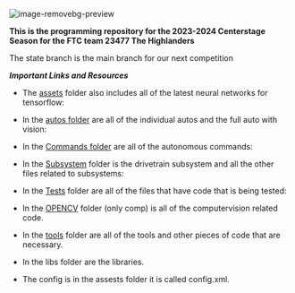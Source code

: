 ![image-removebg-preview](https://github.com/HighlandersFRC/2023FtcRobotController/assets/140292400/827f0461-9e26-4d89-b074-931eb20f2390)

**This is the programming repository for the 2023-2024 Centerstage Season for the FTC team 23477 The Highlanders**

The state branch is the main branch for our next competition


**_Important Links and Resources_**

* The [assets](https://github.com/HighlandersFRC/2023FtcRobotController/tree/Subsystems/TeamCode/src/main/assets) folder also includes all of the latest neural networks for tensorflow:

*  In the [autos folder](https://github.com/HighlandersFRC/2023FtcRobotController/tree/Subsystems/TeamCode/src/main/java/org/firstinspires/ftc/teamcode/Autos) are all of the individual autos and the full auto with vision:

* In the [Commands folder](https://github.com/HighlandersFRC/2023FtcRobotController/tree/Subsystems/TeamCode/src/main/java/org/firstinspires/ftc/teamcode/Commands) are all of the autonomous commands:

* In the [Subsystem](https://github.com/HighlandersFRC/2023FtcRobotController/tree/Subsystems/TeamCode/src/main/java/org/firstinspires/ftc/teamcode/Subsystems) folder is the drivetrain subsystem and all the other files related to subsystems:

* In the [Tests](https://github.com/HighlandersFRC/2023FtcRobotController/tree/Subsystems/TeamCode/src/main/java/org/firstinspires/ftc/teamcode/Tests) folder are all of the files that have code that is being tested:

* In the [OPENCV](https://github.com/HighlandersFRC/2023FtcRobotController/tree/comp/TeamCode/src/main/java/org/firstinspires/ftc/teamcode/OPENCV) folder (only comp) is all of the computervision related code.

* In the [tools](
https://github.com/HighlandersFRC/2023FtcRobotController/tree/Subsystems/TeamCode/src/main/java/org/firstinspires/ftc/teamcode/Tools) folder are all of the tools and other pieces of code that are necessary.

* In the libs folder are the libraries.
  
* The config is in the assests folder it is called config.xml.
  
